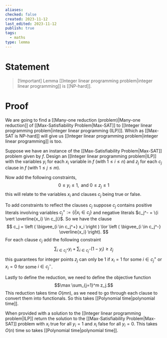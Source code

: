```yaml
---
aliases: 
checked: false
created: 2023-11-12
last_edited: 2023-11-12
publish: true
tags:
  - maths
type: lemma
---
```

# Statement

> [!important] Lemma
> [[Integer linear programming problem|integer linear programming]] is [[NP-hard]].

# Proof

We are going to find a [[Many-one reduction (problem)|Many-one reduction]] of [[Max-Satisfiability Problem|Max-SAT]] to [[Integer linear programming problem|integer linear programming (ILP)]]. Which as [[Max-SAT is NP-hard]] will give us [[Integer linear programming problem|integer linear programming]] is too.

Suppose we have an instance of the [[Max-Satisfiability Problem|Max-SAT]] problem given by $f$. Design an [[Integer linear programming problem|ILP]] with the variables $y_i$ for each $x_i$ variable in $f$ (with $1 \leq i \leq n$) and $z_j$ for each $c_j$ clause in $f$ (with $1 \leq j \leq m$).

Now add the following constraints,
$$
0 \leq y_i \leq 1, \mbox{ and } 0 \leq z_j \leq 1
$$
this will relate to the variables $x_i$ and clauses $c_j$ being true or false.

To add constraints to reflect the clauses $c_j$ suppose $c_j$ contains positive literals involving variables $c_j^+ := \{i \vert x_i \in c_j\}$ and negative literals $c_j^- = \{i \vert \overline{x_i} \in c_j\}$. So we have the clause
$$
c_j = \left ( \bigvee_{i \in c_j^+} x_i \right ) \lor \left ( \bigvee_{i \in c_j^-} \overline{x_i} \right).
$$
For each clause $c_j$ add the following constraint
$$
\sum_{i \in c_j^+} y_i + \sum_{i \in c_j^-} (1 - y_i) \geq z_j
$$
this guarantees for integer points $z_j$ can only be 1 if $x_i = 1$ for some $i \in c^+_j$ or $x_i = 0$ for some $i \in c^-_j$. 

Lastly to define the reduction, we need to define the objective function
$$\max \sum_{j=1}^m z_j.$$
This reduction takes time $O(mn)$, as we need to go through each clause to convert them into functionals. So this takes [[Polynomial time|polynomial time]].

When provided with a solution to the [[Integer linear programming problem|ILP]] return the solution to the [[Max-Satisfiability Problem|Max-SAT]] problem with $x_i$ true for all $y_i = 1$ and $x_i$ false for all $y_i = 0$. This takes $O(n)$ time so takes [[Polynomial time|polynomial time]].


